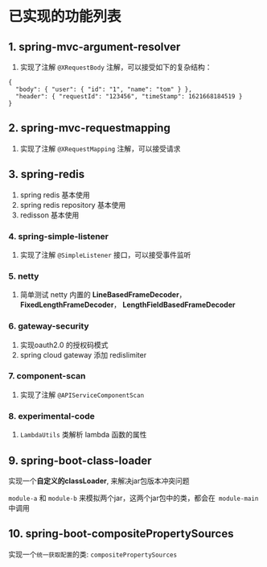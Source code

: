 # 已实现的功能列表

## 1. spring-mvc-argument-resolver

1. 实现了注解 `@XRequestBody` 注解，可以接受如下的复杂结构：

```
{
  "body": { "user": { "id": "1", "name": "tom" } },
  "header": { "requestId": "123456", "timeStamp": 1621668184519 }
}

```

## 2. spring-mvc-requestmapping

1. 实现了注解 `@XRequestMapping` 注解，可以接受请求

## 3. spring-redis

1. spring redis 基本使用
2. spring redis repository 基本使用
3. redisson 基本使用

### 4. spring-simple-listener

1. 实现了注解 `@SimpleListener` 接口，可以接受事件监听

### 5. netty

1. 简单测试 netty 内置的 **LineBasedFrameDecoder**， **FixedLengthFrameDecoder**， **LengthFieldBasedFrameDecoder**

### 6. gateway-security

1. 实现oauth2.0 的授权码模式
2. spring cloud gateway 添加 redislimiter

### 7. component-scan

1. 实现了注解 `@APIServiceComponentScan`

### 8. experimental-code

1. `LambdaUtils` 类解析 lambda 函数的属性

## 9. spring-boot-class-loader

实现一个**自定义的classLoader**, 来解决jar包版本冲突问题

`module-a` 和 `module-b` 来模拟两个jar，这两个jar包中的类，都会在` module-main` 中调用

## 10. spring-boot-compositePropertySources

实现一个`统一获取配置`的类: `compositePropertySources`
